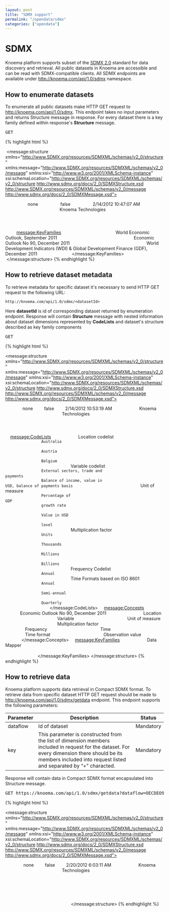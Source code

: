```yaml
---
layout: post
title: "SDMX support"
permalink: "/opendata/sdmx"
categories: ["opendata"]
---
```


# SDMX

Knoema platform supports subset of the [SDMX 2.0](https://sdmx.org/?page_id=16 "SDMX 2.0 Technical Specifications") standard for data discovery and retrieval. All public datasets in Knoema are accessible and can be read with SDMX-compatible clients. All SDMX endpoints are available under http://knoema.com/api/1.0/sdmx namespace. 

## How to enumerate datasets

To enumerate all public datasets make HTTP GET request to <http://knoema.com/api/1.0/sdmx>. This endpoint takes no input parameters and returns Structure message in response. For every dataset there is a key family defined within response's **Structure** message.

<pre>GET <https://knoema.com/api/1.0/sdmx></pre>
{% highlight html %}
<?xml version="1.0" encoding="utf-8"?>
 <message:structure xmlns="http://www.SDMX.org/resources/SDMXML/schemas/v2_0/structure" xmlns:message="http://www.SDMX.org/resources/SDMXML/schemas/v2_0/message" xmlns:xsi="http://www.w3.org/2001/XMLSchema-instance" xsi:schemaLocation="http://www.SDMX.org/resources/SDMXML/schemas/v2_0/structure http://www.sdmx.org/docs/2_0/SDMXStructure.xsd http://www.SDMX.org/resources/SDMXML/schemas/v2_0/message http://www.sdmx.org/docs/2_0/SDMXMessage.xsd">
         <Header xmlns="http://www.SDMX.org/resources/SDMXML/schemas/v2_0/message">
                 <Id>none</Id>
                 <Truncated>false</Truncated>
                 <Prepared>2/14/2012 10:47:07 AM</Prepared>
                 <Sender Id="Knoema">
                         <name xml:lang="en">Knoema Technologies</name>
                 </Sender>
         </Header>
         <message:KeyFamilies>
                 <Keyfamily Id="IMFWEO2011Sep" AgencyId="knoema">
                         <Name xml:lang="en">World Economic Outlook, September 2011</Name>
                 </Keyfamily>
                 <Keyfamily Id="OECDEO90" AgencyId="knoema">
                         <Name xml:lang="en">Economic Outlook No 90, December 2011</Name>
                 </Keyfamily>
                 <Keyfamily Id="WBWDIGDF2011Dec" AgencyId="knoema">
                         <Name xml:lang="en">World Development Indicators (WDI) & Global Development Finance (GDF), December 2011</Name>
                 </Keyfamily>
         </message:KeyFamilies>
 </message:structure>
{% endhighlight %}

## How to retrieve dataset metadata

To retrieve metadata for specific dataset it's necessary to send HTTP GET request to the following URL:

```
http://knoema.com/api/1.0/sdmx/<datasetId>
```

Here **datasetId** is id of corresponding dataset returned by enumeration endpoint. Response will contain **Structure** message with nested information about dataset dimensions represented by **CodeLists** and dataset's structure described as key family components

<pre>GET <https://knoema.com/api/1.0/sdmx/OECDEO90></pre>
{% highlight html %}
<?xml version="1.0" encoding="utf-8"?>
<message:structure xmlns="http://www.SDMX.org/resources/SDMXML/schemas/v2_0/structure" xmlns:message="http://www.SDMX.org/resources/SDMXML/schemas/v2_0/message" xmlns:xsi="http://www.w3.org/2001/XMLSchema-instance" xsi:schemaLocation="http://www.SDMX.org/resources/SDMXML/schemas/v2_0/structure http://www.sdmx.org/docs/2_0/SDMXStructure.xsd http://www.SDMX.org/resources/SDMXML/schemas/v2_0/message http://www.sdmx.org/docs/2_0/SDMXMessage.xsd">
    <Header xmlns="http://www.SDMX.org/resources/SDMXML/schemas/v2_0/message">
        <Id>none</Id>
        <Truncated>false</Truncated>
        <Prepared>2/14/2012 10:53:19 AM</Prepared>
        <Sender Id="Knoema">
            <name xml:lang="en">Knoema Technologies</name>
        </Sender>
    </Header>
    <message:CodeLists>
        <CodeList id="CL_OECDEO90_Location" agencyId="Knoema" isFinal="True">
            <Name xml:lang="en">Location codelist</Name>
            <Code value="1000000">
                <Description xml:lang="en">Australia</Description>
            </Code>
            <Code value="1000010">
                <Description xml:lang="en">Austria</Description>
            </Code>
            <Code value="1000020">
                <Description xml:lang="en">Belgium</Description>
            </Code>
        </CodeList>
        <CodeList id="CL_OECDEO90_Variable" agencyId="Knoema" isFinal="True">
            <Name xml:lang="en">Variable codelist</Name>
            <Code value="1000000">
                <Description xml:lang="en">External sectors, trade and payments</Description>
            </Code>
            <Code value="1000010" parentCode="1000000">
                <Description xml:lang="en">Balance of income, value in USD, balance of payments basis</Description>
            </Code>
        </CodeList>
        <CodeList id="CL_OECDEO90_UNIT" agencyId="Knoema" isFinal="True">
            <Name xml:lang="en">Unit of measure</Name>
            <Code value="1192020">
                <Description xml:lang="en">Percentage of GDP</Description>
            </Code>
            <Code value="1190640">
                <Description xml:lang="en">growth rate</Description>
            </Code>
            <Code value="1192040">
                <Description xml:lang="en">Value in USD</Description>
            </Code>
            <Code value="1192000">
                <Description xml:lang="en">level</Description>
            </Code>
        </CodeList>
        <CodeList id="CL_UNIT_MULT" agencyId="Knoema" isFinal="True">
            <Name xml:lang="en">Multiplication factor</Name>
            <Code value="1">
                <Description xml:lang="en">Units</Description>
            </Code>
            <Code value="1000">
                <Description xml:lang="en">Thousands</Description>
            </Code>
            <Code value="1000000">
                <Description xml:lang="en">Millions</Description>
            </Code>
            <Code value="1000000000">
                <Description xml:lang="en">Billions</Description>
            </Code>
        </CodeList>
        <CodeList id="CL_FREQ" agencyId="Knoema" isFinal="True">
            <Name xml:lang="en">Frequency Codelist</Name>
            <Code value="A">
                <Description xml:lang="en">Annual</Description>
            </Code>
        </CodeList>
        <CodeList id="CL_TIME_FORMAT" agencyId="Knoema" isFinal="True">
            <Name xml:lang="en">Time Formats based on ISO 8601</Name>
            <Code value="P1Y">
                <Description xml:lang="en">Annual</Description>
            </Code>
            <Code value="P6M">
                <Description xml:lang="en">Semi-annual</Description>
            </Code>
            <Code value="P3M">
                <Description xml:lang="en">Quarterly</Description>
            </Code>
        </CodeList>
    </message:CodeLists>
    <message:Concepts>
        <ConceptScheme id="OECDEO90" agencyId="Knoema" isFinal="True">
            <Name xml:lang="en">Economic Outlook No 90, December 2011</Name>
            <Concept id="Location" agencyId="Knoema">
                <name xml:lang="en">Location</name>
            </Concept>
            <Concept id="Variable" agencyId="Knoema">
                <name xml:lang="en">Variable</name>
            </Concept>
            <Concept id="UNIT" agencyId="Knoema">
                <name xml:lang="en">Unit of measure</name>
            </Concept>
            <Concept id="UNIT_MULT" agencyId="Knoema">
                <name xml:lang="en">Multiplication factor</name>
            </Concept>
            <Concept id="FREQ" agencyId="Knoema">
                <name xml:lang="en">Frequency</name>
            </Concept>
            <Concept id="TIME_PERIOD" agencyId="Knoema">
                <name xml:lang="en">Time</name>
            </Concept>
            <Concept id="TIME_FORMAT" agencyId="Knoema">
                <name xml:lang="en">Time format</name>
            </Concept>
            <Concept id="OBS_VALUE" agencyId="Knoema">
                <name xml:lang="en">Observation value</name>
            </Concept>
        </ConceptScheme>
    </message:Concepts>
    <message:KeyFamilies>
        <KeyFamily id="OECDEO90" agencyId="Knoema" isfinal="True">
            <Name xml:lang="en">Data Mapper</Name>
            <Components>
                <Dimension conceptRef="Location" conceptSchemaRef="OECDEO90" conceptVersion="1.0" conceptSchemeAgency="Knoema" codelist="CL_Location" codelistVersion="1.0" codelistAgency="Knoema" />
                <Dimension conceptRef="Variable" conceptSchemaRef="OECDEO90" conceptVersion="1.0" conceptSchemeAgency="Knoema" codelist="CL_Variable" codelistVersion="1.0" codelistAgency="Knoema" />
                <Dimension conceptRef="FREQ" conceptSchemaRef="OECDEO90" conceptVersion="1.0" conceptSchemeAgency="Knoema" codelist="CL_OECDEO90_FREQ" codelistVersion="1.0" codelistAgency="Knoema" isFrequencyDimension="True" />
                <TimeDimension ConceptRef="Time_period" conceptSchemeRef="OECDEO90" />
                <PrimaryMeasure conceptRef="OBS_VALUE" conceptSchemeRef="OECDEO90">
                    <TextFormat TextType="Double" />
                </PrimaryMeasure>
                <Attribute conceptref="UNIT" conceptSchemeRef="OECDEO90" conceptSchemeAgency="Knoema" codelist="CL_OECDEO90_UNIT" codelistAgency="Knoema" attachmentLevel="series" attachmentStatus="Mandatory" />
                <Attribute conceptref="UNIT_MULT" conceptSchemeRef="OECDEO90" conceptSchemeAgency="Knoema" codelist="CL_UNIT_MULT" codelistAgency="Knoema" attachmentLevel="series" attachmentStatus="Mandatory" />
                <Attribute conceptref="TIME_FORMAT" conceptSchemeRef="OECDEO90" conceptSchemeAgency="Knoema" codelist="CL_TIME_FORMAT" codelistAgency="Knoema" attachmentLevel="series" attachmentStatus="Mandatory" isTimeFormat="True">
                    <TextFormat TextType="String" />
                </Attribute>
            </Components>
        </KeyFamily>
    </message:KeyFamilies>
</message:structure>
{% endhighlight %}

## How to retrieve data

Knoema platform supports data retrieval in Compact SDMX format. To retrieve data from specific dataset HTTP GET request should be made to <http://knoema.com/api/1.0/sdmx/getdata> endpoint. This endpoint supports the following parameters:

<table class="table">
  <thead>
    <tr>
      <th>Parameter</th>
      <th>Description</th>
      <th>Status</th>
    </tr>
  </thead>
  <tbody>
    <tr>
      <td>dataflow</td>
      <td>Id of dataset</td>
      <td>Mandatory</td>
    </tr>
    <tr>
      <td>key</td>
      <td>This parameter is constructed&nbsp;from the list of dimension members included in request for the dataset.&nbsp;For every dimension there should be its members included into request listed and separated by “+” characted.</td>
      <td>Mandatory</td>
    </tr>
  </tbody>
</table>

Response will contain data in Compact SDMX format encapsulated into Structure message.

<pre>GET https://knoema.com/api/1.0/sdmx/getdata?dataflow=OECDEO90&key=1000000+1000010+1000020.1000020.A</pre>
{% highlight html %}
<?xml version="1.0" encoding="utf-8"?>
<message:structure xmlns="http://www.SDMX.org/resources/SDMXML/schemas/v2_0/structure" xmlns:message="http://www.SDMX.org/resources/SDMXML/schemas/v2_0/message" xmlns:xsi="http://www.w3.org/2001/XMLSchema-instance" xsi:schemaLocation="http://www.SDMX.org/resources/SDMXML/schemas/v2_0/structure http://www.sdmx.org/docs/2_0/SDMXStructure.xsd http://www.SDMX.org/resources/SDMXML/schemas/v2_0/message http://www.sdmx.org/docs/2_0/SDMXMessage.xsd">
    <Header xmlns="http://www.SDMX.org/resources/SDMXML/schemas/v2_0/message">
        <Id>none</Id>
        <Truncated>false</Truncated>
        <Prepared>2/20/2012 6:03:11 AM</Prepared>
        <Sender Id="Knoema">
            <name xml:lang="en">Knoema Technologies</name>
        </Sender>
    </Header>
    <Dataset xmlns="http://stats.oecd.org/Index.aspx">
        <Series Location="1000000" Variable="1000020" UNIT="Value in USD" UNIT_MULT="1" FREQ="A" TIME_FORMAT="P1Y">
            <Obs TIME_PERIOD="2008-01-01" OBS_VALUE="-48887064092.1203" />
            <Obs TIME_PERIOD="2009-01-01" OBS_VALUE="-43660522540.4393" />
            <Obs TIME_PERIOD="2010-01-01" OBS_VALUE="-33074447795.7296" />
            <Obs TIME_PERIOD="2011-01-01" OBS_VALUE="-24339007669.6158" />
            <Obs TIME_PERIOD="2012-01-01" OBS_VALUE="-21623949952.2715" />
            <Obs TIME_PERIOD="2013-01-01" OBS_VALUE="-32571575009.217" />
        </Series>
        <Series Location="1000010" Variable="1000020" UNIT="Value in USD" UNIT_MULT="1" FREQ="A" TIME_FORMAT="P1Y">
            <Obs TIME_PERIOD="2008-01-01" OBS_VALUE="20222082482.4646" />
            <Obs TIME_PERIOD="2009-01-01" OBS_VALUE="10391675554.0401" />
            <Obs TIME_PERIOD="2010-01-01" OBS_VALUE="11183006638.9317" />
            <Obs TIME_PERIOD="2011-01-01" OBS_VALUE="12653155894.7951" />
            <Obs TIME_PERIOD="2012-01-01" OBS_VALUE="14300321657.1923" />
            <Obs TIME_PERIOD="2013-01-01" OBS_VALUE="16707885963.3034" />
        </Series>
        <Series Location="1000020" Variable="1000020" UNIT="Value in USD" UNIT_MULT="1" FREQ="A" TIME_FORMAT="P1Y">
            <Obs TIME_PERIOD="2008-01-01" OBS_VALUE="-8030980304.67331" />
            <Obs TIME_PERIOD="2009-01-01" OBS_VALUE="-7464292628.42687" />
            <Obs TIME_PERIOD="2010-01-01" OBS_VALUE="6802282510.28172" />
            <Obs TIME_PERIOD="2011-01-01" OBS_VALUE="-2555054223.40259" />
            <Obs TIME_PERIOD="2012-01-01" OBS_VALUE="-1735537471.83463" />
            <Obs TIME_PERIOD="2013-01-01" OBS_VALUE="-1001621409.48415" />
        </Series>
    </Dataset>
</message:structure>
{% endhighlight %}